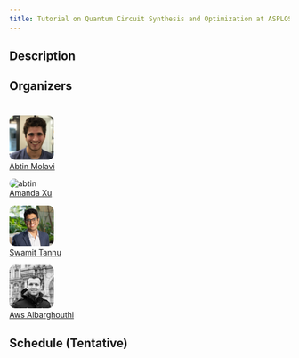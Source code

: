 ```yaml
---
title: Tutorial on Quantum Circuit Synthesis and Optimization at ASPLOS '25 
---
```


## Description

## Organizers



#
<img class='thumbnail' src="files/abtin_photo.png" alt="abtin" width="80"  style="border-radius: 10px;"/>\
[Abtin Molavi](https://pages.cs.wisc.edu/~amolavi/)


<img class='thumbnail' src="files/amanda.png" alt="abtin" width="80"  style="border-radius: 10px;"/>\
[Amanda Xu](https://amandashoe.github.io/)


<img class='thumbnail' src="files/Swamit_Tannu-e1703120794858-300x275.jpg" alt="abtin" width="80"  style="border-radius: 10px;"/>\
[Swamit Tannu](https://swamittannu.com/)


<img class='thumbnail' src="files/aws.jpg" alt="abtin" width="80"  style="border-radius: 10px;"/>\
[Aws Albarghouthi](https://pages.cs.wisc.edu/~aws/)


## Schedule (Tentative)